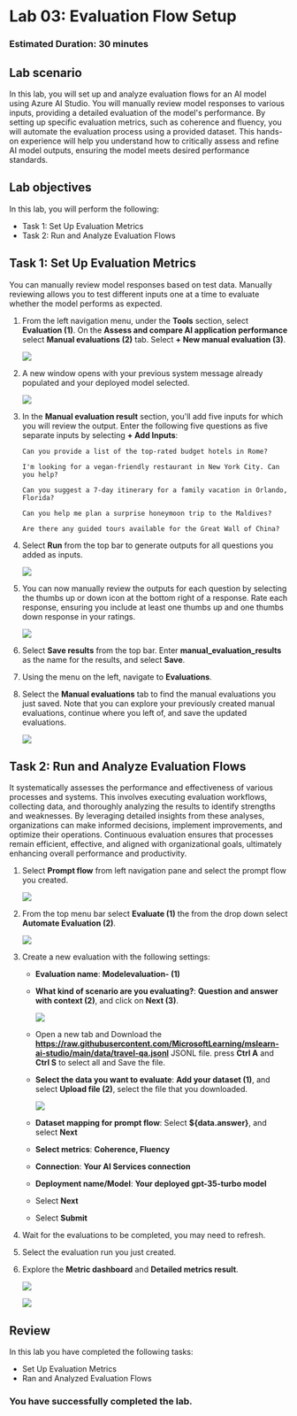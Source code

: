 # Lab 03: Evaluation Flow Setup
### Estimated Duration: 30 minutes

## Lab scenario
In this lab, you will set up and analyze evaluation flows for an AI model using Azure AI Studio. You will manually review model responses to various inputs, providing a detailed evaluation of the model's performance. By setting up specific evaluation metrics, such as coherence and fluency, you will automate the evaluation process using a provided dataset. This hands-on experience will help you understand how to critically assess and refine AI model outputs, ensuring the model meets desired performance standards.

## Lab objectives
In this lab, you will perform the following:
- Task 1: Set Up Evaluation Metrics
- Task 2: Run and Analyze Evaluation Flows

## Task 1: Set Up Evaluation Metrics

You can manually review model responses based on test data. Manually reviewing allows you to test different inputs one at a time to evaluate whether the model performs as expected.

1. From the left navigation menu, under the **Tools** section, select **Evaluation (1)**. On the **Assess and compare AI application performance** select **Manual evaluations (2)** tab. Select **+ New manual evaluation (3)**.

   ![](./media/modelevluation.png)

1. A new window opens with your previous system message already populated and your deployed model selected.

   ![](./media/systemmessage.png)

1. In the **Manual evaluation result** section, you'll add five inputs for which you will review the output. Enter the following five questions as five separate inputs by selecting **+ Add Inputs**:

   `Can you provide a list of the top-rated budget hotels in Rome?`

   `I'm looking for a vegan-friendly restaurant in New York City. Can you help?`

   `Can you suggest a 7-day itinerary for a family vacation in Orlando, Florida?`

   `Can you help me plan a surprise honeymoon trip to the Maldives?`

   `Are there any guided tours available for the Great Wall of China?`

1. Select **Run** from the top bar to generate outputs for all questions you added as inputs.

    ![](./media/image-20.png)

1. You can now manually review the outputs for each question by selecting the thumbs up or down icon at the bottom right of a response. Rate each response, ensuring you include at least one thumbs up and one thumbs down response in your ratings.

   ![](./media/output(1).png)

1. Select **Save results** from the top bar. Enter **manual_evaluation_results** as the name for the results, and select **Save**.

1. Using the menu on the left, navigate to **Evaluations**.

1. Select the **Manual evaluations** tab to find the manual evaluations you just saved. Note that you can explore your previously created manual evaluations, continue where you left of, and save the updated evaluations.

   ![](./media/manualevaluation.png)

## Task 2: Run and Analyze Evaluation Flows
It systematically assesses the performance and effectiveness of various processes and systems. This involves executing evaluation workflows, collecting data, and thoroughly analyzing the results to identify strengths and weaknesses. By leveraging detailed insights from these analyses, organizations can make informed decisions, implement improvements, and optimize their operations. Continuous evaluation ensures that processes remain efficient, effective, and aligned with organizational goals, ultimately enhancing overall performance and productivity.

1. Select **Prompt flow** from left navigation pane and select the prompt flow you created.

   ![](./media/promptflow(1).png)

1. From the top menu bar select **Evaluate (1)** the from the drop down select **Automate Evaluation (2)**.

   ![](./media/evaluations(1).png)

1. Create a new evaluation with the following settings:
    - **Evaluation name**: **Modelevaluation-<inject key="DeploymentID" enableCopy="false"/> (1)**
    - **What kind of scenario are you evaluating?**: **Question and answer with context (2)**, and click on **Next (3)**.
  
         ![](./media/modelevaluation(1).png)

    - Open a new tab and Download the **https://raw.githubusercontent.com/MicrosoftLearning/mslearn-ai-studio/main/data/travel-qa.jsonl** JSONL file. press **Ctrl A** and **Ctrl S** to select all and Save the file.
    - **Select the data you want to evaluate**: **Add your dataset (1)**, and select **Upload file (2)**, select the file that you downloaded.
  
         ![](./media/image-22.png)

    - **Dataset mapping for prompt flow**: Select **${data.answer}**, and select **Next** 
    - **Select metrics**: **Coherence, Fluency**
    - **Connection**: **Your AI Services connection**
    - **Deployment name/Model**: **Your deployed gpt-35-turbo model**
    - Select **Next**
    - Select **Submit**

1. Wait for the evaluations to be completed, you may need to refresh.

1. Select the evaluation run you just created.

1. Explore the **Metric dashboard** and **Detailed metrics result**.

    ![](./media/image-26.png)

    ![](./media/image-27.png)

## Review
In this lab you have completed the following tasks:
- Set Up Evaluation Metrics
- Ran and Analyzed Evaluation Flows

### You have successfully completed the lab.
